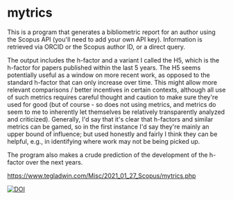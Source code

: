 # mytrics
This is a program that generates a bibliometric report for an author using the Scopus API (you'll need to add your own API key). Information is retrieved via ORCID or the Scopus author ID, or a direct query.

The output includes the h-factor and a variant I called the H5, which is the h-factor for papers published within the last 5 years. The H5 seems potentially useful as a window on more recent work, as opposed to the standard h-factor that can only increase over time. This might allow more relevant comparisons / better incentives in certain contexts, although all use of such metrics requires careful thought and caution to make sure they're used for good (but of course - so does not using metrics, and metrics do seem to me to inherently let themselves be relatively transparently analyzed and criticized). Generally, I'd say that it's clear that h-factors and similar metrics can be gamed, so in the first instance I'd say they're mainly an upper bound of influence; but used honestly and fairly I think they can be helpful, e.g., in identifying where work may not be being picked up.

The program also makes a crude prediction of the development of the h-factor over the next years.

https://www.tegladwin.com/Misc/2021_01_27_Scopus/mytrics.php

[![DOI](https://zenodo.org/badge/335036249.svg)](https://zenodo.org/badge/latestdoi/335036249)

